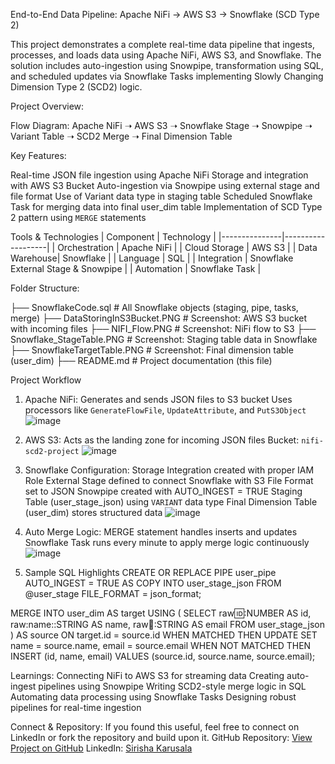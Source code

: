 End-to-End Data Pipeline: Apache NiFi → AWS S3 → Snowflake (SCD Type 2)

This project demonstrates a complete real-time data pipeline that ingests, processes, and loads data using Apache NiFi, AWS S3, and Snowflake. The solution includes auto-ingestion using Snowpipe, transformation using SQL, and scheduled updates via Snowflake Tasks implementing Slowly Changing Dimension Type 2 (SCD2) logic.

Project Overview:

Flow Diagram:
Apache NiFi ➝ AWS S3 ➝ Snowflake Stage ➝ Snowpipe ➝ Variant Table ➝ SCD2 Merge ➝ Final Dimension Table

Key Features:

Real-time JSON file ingestion using Apache NiFi
Storage and integration with AWS S3 Bucket
Auto-ingestion via Snowpipe using external stage and file format
Use of Variant data type in staging table
Scheduled Snowflake Task for merging data into final user_dim table
Implementation of SCD Type 2 pattern using `MERGE` statements

Tools & Technologies
| Component    	| Technology        |
|---------------|-------------------|
| Orchestration	| Apache NiFi       |
| Cloud Storage	| AWS S3            |
| Data Warehouse| Snowflake         |
| Language      | SQL               |
| Integration   | Snowflake External Stage & Snowpipe |
| Automation    | Snowflake Task    |

Folder Structure:

├── SnowflakeCode.sql # All Snowflake objects (staging, pipe, tasks, merge)
├── DataStoringInS3Bucket.PNG # Screenshot: AWS S3 bucket with incoming files
├── NIFI_Flow.PNG # Screenshot: NiFi flow to S3
├── Snowflake_StageTable.PNG # Screenshot: Staging table data in Snowflake
├── SnowflakeTargetTable.PNG # Screenshot: Final dimension table (user_dim)
├── README.md # Project documentation (this file)


Project Workflow

1. Apache NiFi:
Generates and sends JSON files to S3 bucket
Uses processors like `GenerateFlowFile`, `UpdateAttribute`, and `PutS3Object`
![image](https://github.com/user-attachments/assets/dad54e0b-b574-4762-a7a3-6bb3b8b3d311)


3. AWS S3:
Acts as the landing zone for incoming JSON files
Bucket: `nifi-scd2-project`
![image](https://github.com/user-attachments/assets/1d849955-b340-4592-abb7-044a88cd0f76)


5. Snowflake Configuration:
Storage Integration created with proper IAM Role
External Stage defined to connect Snowflake with S3
File Format set to JSON
Snowpipe created with AUTO_INGEST = TRUE
Staging Table (user_stage_json) using `VARIANT` data type
Final Dimension Table (user_dim) stores structured data
![image](https://github.com/user-attachments/assets/1515999a-7394-4476-a0ba-a15a64f48198)


7. Auto Merge Logic:
MERGE statement handles inserts and updates
Snowflake Task runs every minute to apply merge logic continuously
![image](https://github.com/user-attachments/assets/fdd1ddc4-8964-4a3f-a022-162f5db7f5d6)


9. Sample SQL Highlights
CREATE OR REPLACE PIPE user_pipe
AUTO_INGEST = TRUE
AS
COPY INTO user_stage_json
FROM @user_stage
FILE_FORMAT = json_format;

MERGE INTO user_dim AS target
USING (
  SELECT raw:id::NUMBER AS id, raw:name::STRING AS name, raw:email::STRING AS email
  FROM user_stage_json
) AS source
ON target.id = source.id
WHEN MATCHED THEN
  UPDATE SET name = source.name, email = source.email
WHEN NOT MATCHED THEN
  INSERT (id, name, email)
  VALUES (source.id, source.name, source.email);

Learnings:
Connecting NiFi to AWS S3 for streaming data
Creating auto-ingest pipelines using Snowpipe
Writing SCD2-style merge logic in SQL
Automating data processing using Snowflake Tasks
Designing robust pipelines for real-time ingestion

Connect & Repository:
If you found this useful, feel free to connect on LinkedIn or fork the repository and build upon it.
GitHub Repository: [View Project on GitHub](https://github.com/siriGH/Nifi-AWS-S3-scd2-Snowflake-pipeline.git)
LinkedIn: [Sirisha Karusala](https://www.linkedin.com/in/sirishakarusala)





